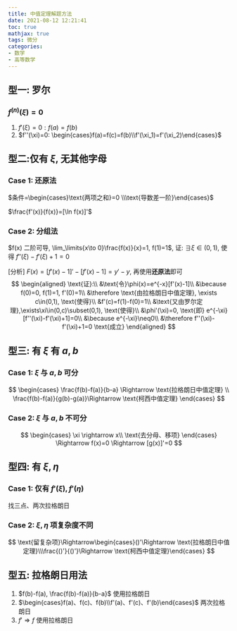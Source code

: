 ```yaml
---
title: 中值定理解题方法
date: 2021-08-12 12:21:41
toc: true
mathjax: true
tags: 微分
categories: 
- 数学
- 高等数学
---
```


## 型一: 罗尔

###  $f^{(n)}(\xi)=0$

1. $f'(\xi)=0: f(a)=f(b)$
2. $f''(\xi)=0: \begin{cases}f(a)=f(c)=f(b)\\f'(\xi_1)=f'(\xi_2)\end{cases}$

## 型二:仅有 $\xi$, 无其他字母

### Case 1: 还原法

$条件=\begin{cases}\text{两项之和}=0 \\\text{导数差一阶}\end{cases}$

$\frac{f'(x)}{f(x)}=[\ln f(x)]'$

<!-- more -->

### Case 2: 分组法

$f(x) 二阶可导, \lim_\limits{x\to 0}\frac{f(x)}{x}=1, f(1)=1$, 证: $\exists\xi\in(0,1)$, 使得 $f''(\xi)-f'(\xi)+1=0$

[分析] $F(x)=[f'(x)-1]'-[f'(x)-1]=y'-y$, 再使用**还原法**即可
$$
\begin{aligned}
\text{证}:\\
&\text{令}\phi(x)=e^{-x}[f'(x)-1]\\
&\because f(0)=0, f(1)=1, f'(0)=1\\
&\therefore \text{由拉格朗日中值定理}, \exists c\in(0,1), \text{使得}\\
&f'(c)=f(1)-f(0)=1\\
&\text{又由罗尔定理},\exists\xi\in(0,c)\subset(0,1), \text{使得}\\
&\phi'(\xi)=0, \text{即} e^{-\xi}[f''(\xi)-f'(\xi)+1]=0\\
&\because e^{-\xi}\neq0\\
&\therefore f''(\xi)-f'(\xi)+1=0 \text{成立}
\end{aligned}
$$

## 型三: 有 $\xi$ 有 $a, b$

### Case 1: $\xi$ 与 $a, b$ 可分

$$
\begin{cases}
\frac{f(b)-f(a)}{b-a} \Rightarrow \text{拉格朗日中值定理} \\
\frac{f(b)-f(a)}{g(b)-g(a)}\Rightarrow \text{柯西中值定理}
\end{cases}
$$

### Case 2: $\xi$ 与 $a,b$ 不可分

$$
\begin{cases}
\xi \rightarrow x\\
\text{去分母、移项}
\end{cases}
\Rightarrow f(x)=0
\Rightarrow [g(x)]'=0
$$

## 型四: 有 $\xi,\eta$

### Case 1: 仅有 $f'(\xi), f'(\eta)$

找三点、两次拉格朗日

### Case 2: $\xi, \eta$ 项复杂度不同

$$
\text{留复杂项}\Rightarrow\begin{cases}()'\Rightarrow \text{拉格朗日中值定理}\\\frac{()'}{()'}\Rightarrow \text{柯西中值定理}\end{cases}
$$

## 型五: 拉格朗日用法

1. $f(b)-f(a), \frac{f(b)-f(a)}{b-a}$ 使用拉格朗日
2. $\begin{cases}f(a)、f(c)、f(b)\\f'(a)、f'(c)、f'(b)\end{cases}$ 两次拉格朗日
3. $f'\Rightarrow f$ 使用拉格朗日 

